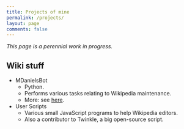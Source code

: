 ```yaml
---
title: Projects of mine
permalink: /projects/
layout: page
comments: false
---
```


*This page is a perennial work in progress.*

## Wiki stuff
* MDanielsBot
    * Python.
    * Performs various tasks relating to Wikipedia maintenance.
    * More: see [here](https://github.com/mdaniels5757/MDanielsBot/blob/master/README.md).
* User Scripts
    * Various small JavaScript programs to help Wikipedia editors.
    * Also a contributor to Twinkle, a big open-source script.
